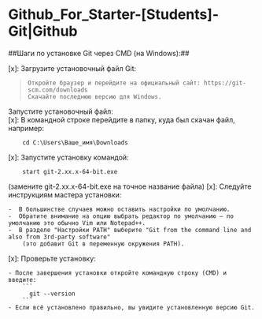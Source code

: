 # Github_For_Starter-[Students]-Git|Github

##Шаги по установке Git через CMD (на Windows):##
<br>


[x]: Загрузите установочный файл Git: 
>     Откройте браузер и перейдите на официальный сайт: https://git-scm.com/downloads
>     Скачайте последнюю версию для Windows.
Запустите установочный файл:<br>
[x]: В командной строке перейдите в папку, куда был скачан файл, например:

  ```
      cd C:\Users\Ваше_имя\Downloads
  ```
[x]: Запустите установку командой:
  ```
      start git-2.xx.x-64-bit.exe
  ```
(замените git-2.xx.x-64-bit.exe на точное название файла)
[x]: Следуйте инструкциям мастера установки:

    -  В большинстве случаев можно оставить настройки по умолчанию.
    -  Обратите внимание на опцию выбрать редактор по умолчанию — по умолчанию это обычно Vim или Notepad++.
    -  В разделе "Настройки PATH" выберите "Git from the command line and also from 3rd-party software" 
        (это добавит Git в переменную окружения PATH).

[x]: Проверьте установку:

    - После завершения установки откройте командную строку (CMD) и введите:
        ```
          git --version
        ```
    - Если всё установлено правильно, вы увидите установленную версию Git.
